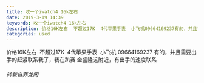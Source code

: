 ```yaml
---
title: 收一个iwatch4 16k左右
date: 2019-3-19 14:39
keywords: 收一个iwatch4 16k左右
description: 价格16K左右  不超过17K  4代苹果手表  小飞机09664169237有的，并且需要出手的赶紧联系我了，我在趴赛金盛隆这附近，有出手的速度联系
categories: used
---
```

<td class="t_f" id="postmessage_3257641">

价格16K左右  不超过17K  4代苹果手表  小飞机 09664169237 有的，并且需要出手的赶紧联系我了，我在趴赛 金盛隆这附近，有出手的速度联系 </td>
###### 转载自菲龙网